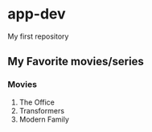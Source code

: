 # app-dev
My first repository

## My Favorite movies/series

### Movies
1. The Office
2. Transformers
3. Modern Family
